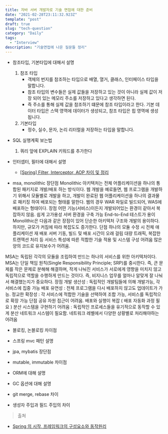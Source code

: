 ```yaml
---
title: 자바 서버 개발자로 기술 면접에 대한 준비
date: "2021-02-28T23:11:32.923Z"
template: "post"
draft: true
slug: "tech-question"
category: "Daily"
tags:
  - "Interview"
description: "기술면접에 나온 질문들 정리"
---
```


- 참조타입, 기본타입에 대해서 설명
    1. 참조 타입
        - 객체의 번지를 참조하는 타입으로 배열, 열거, 클래스, 인터페이스 타입을 말합니다.
        - 참조 타입의 변수들은 실제 값들을 저장하고 있는 것이 아니라 실제 값이 저장 되어 있는 메모리 주소를 저장하고 있다고 생각하면 된다. 
        - 즉 주소를 통해 실제 값을 참조하기 떄문에 참조 타입이라고 한다. 기본 데이터 타입은 스택 영역에 데이터가 생성되고, 참조 타입은 힙 영역에 생성 됩니다.
    2. 기본타입
        - 정수, 실수, 문자, 논리 리터럴을 저장하는 타입을 말합니다.

- SQL 실행계획 보는법
    1. 쿼리 앞에 EXPLAIN 키워드를 추가한다

- 인터셉터, 필터에 대해서 설명
    - [[Spring] Filter, Interceptor, AOP 차이 및 정리](https://goddaehee.tistory.com/154)

- msa, monolithic 장단점
    Monolithic 아키텍처는 전체 어플리케이션을 하나의 통합된 패키지로 개발/배포 하는 방식이다. 웹 개발을 예로들면, 웹 프로그램을 개발하기 위해서 모듈별로 개발을 하고, 개발이 완료된 웹 어플리케이션을 하나의 결과물로 패키징 하여 배포되는 형태를 말한다. 웹의 경우 WAR 파일로 빌드되어, WAS에 배포하는 형태이다.
장점
어떤 기능(서비스)이든지 개발되어있는 환경이 같아서 복잡하지 않음.
쉽게 고가용성 서버 환경을 구축 가능
End-to-End 테스트가 용이
Monolithic은 다음과 같은 장점이 있어 단순한 아키텍처 구조와 개발의 용이하다. 하지만, 규모가 커짐에 따라 복잡도도 증가한다.
단점
하나의 모듈 수정 시 전체 애플리케이션 재 배포
서버 기동, 빌드 및 배포 시간이 오래 걸림
대량 트래픽, 복잡한 트랜잭션 처리 등 서비스 특성에 따른 적합한 기술 적용 및 시스템 구성 어려움
많은 양의 코드로 유지보수가 어려움.

MSA는 독립된 각각의 모듈을 조립하여 만드는 하나의 서비스를 위한 아키텍처이다. MSA는 단일 책임 원칙(Single Responsibility Principle; SRP)를 중시한다. 즉, 큰 문제를 작은 문제로 분해해 해결하며, 작게 나눠진 서비스가 서로에게 영향을 미치지 않고 독립적으로 역할을 수행하게 만드는 것이다.
즉, 비지니스 업무를 얼마나 알맞게 잘 나눠서 해결했는지가 중요하다.
장점
개발 생산성 : 독립적인 개발팀들에 의해 개발가능, 각 서비스에 집중 가능
배포 유연성 : 전체 프로그램을 다시 배포하지 않고도 업데이트가 가능.
정교한 확장성 : 각 서비스에 적합한 기술을 선택하여 조합 가능, 서비스를 독립적으로 확장 가능
단점
공유 자원 접근이 어려움. 
배포와 실행이 복잡 ( 배포 자동화 과정 필요 )
분산 시스템을 구현하기 어려움 : 독립적인 프로세스들을 유기적으로 동작할 수 있게 분산 네트워크 시스템이 필요함. 네트워크 레벨에서 다양한 상황별로 처리해야하는 어려움

- 블로킹, 논블로킹 차이점


- 스프링 mvc 패턴 설명


- jpa, mybatis 장단점


- mutable, immutable 차이점



- ORM에 대해 설명

- GC 옵션에 대해 설명

- git merge, rebase 차이

- 생성자 주입과 필드 주입의 차이



> 출처
- [Spring 의 시작, 프레임워크의 구성요소와 동작원리](https://asfirstalways.tistory.com/334)
